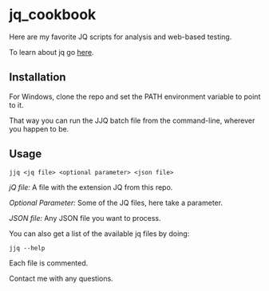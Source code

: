 # jq_cookbook
Here are my favorite JQ scripts for analysis and web-based testing.

To learn about jq go [here](https://stedolan.github.io/jq/manual/).

## Installation

For Windows, clone the repo and set the PATH environment variable to point to it. 

That way you can run the JJQ batch file from the command-line, wherever you happen to be.

## Usage

```jjq <jq file> <optional parameter> <json file>```

*jQ file:* A file with the extension JQ from this repo.

*Optional Parameter:* Some of the JQ files, here take a parameter.

*JSON file:* Any JSON file you want to process.

You can also get a list of the available jq files by doing:

```jjq --help```

Each file is commented.

Contact me with any questions.
